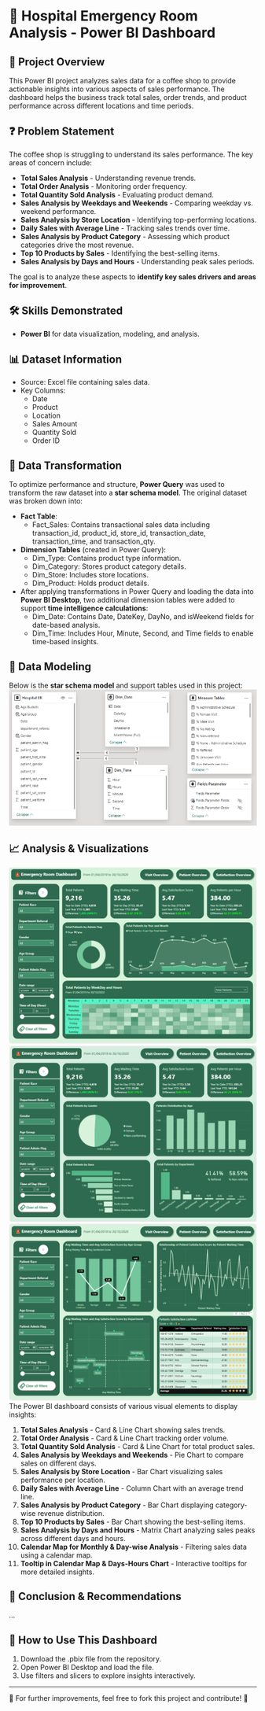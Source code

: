 # 🏥 Hospital Emergency Room Analysis - Power BI Dashboard
## 📌 Project Overview
This Power BI project analyzes sales data for a coffee shop to provide actionable insights into various aspects of sales performance. The dashboard helps the business track total sales, order trends, and product performance across different locations and time periods.
## ❓ Problem Statement
The coffee shop is struggling to understand its sales performance. The key areas of concern include:
-	**Total Sales Analysis** - Understanding revenue trends.
-	**Total Order Analysis** - Monitoring order frequency.
-	**Total Quantity Sold Analysis** - Evaluating product demand.
-	**Sales Analysis by Weekdays and Weekends** - Comparing weekday vs. weekend performance.
-	**Sales Analysis by Store Location** - Identifying top-performing locations.
-	**Daily Sales with Average Line** - Tracking sales trends over time.
-	**Sales Analysis by Product Category** - Assessing which product categories drive the most revenue.
-	**Top 10 Products by Sales** - Identifying the best-selling items.
-	**Sales Analysis by Days and Hours** - Understanding peak sales periods.
  
The goal is to analyze these aspects to **identify key sales drivers and areas for improvement**.
## 🛠️ Skills Demonstrated
-	**Power BI** for data visualization, modeling, and analysis.
## 📊 Dataset Information
- Source: Excel file containing sales data.
- Key Columns:
  - Date
  - Product
  - Location
  - Sales Amount
  - Quantity Sold
  - Order ID
## 🔄 Data Transformation
To optimize performance and structure, **Power Query** was used to transform the raw dataset into a **star schema model**. The original dataset was broken down into:
-	**Fact Table**:
    -	Fact_Sales: Contains transactional sales data including transaction_id, product_id, store_id, transaction_date, transaction_time, and transaction_qty.   
-	**Dimension Tables** (created in Power Query):
    -	Dim_Type: Contains product type information.
    -	Dim_Category: Stores product category details.
    -	Dim_Store: Includes store locations.
    -	Dim_Product: Holds product details.
-	After applying transformations in Power Query and loading the data into **Power BI Desktop**, two additional dimension tables were added to support **time intelligence calculations**:
    -	Dim_Date: Contains Date, DateKey, DayNo, and isWeekend fields for date-based analysis.
    -	Dim_Time: Includes Hour, Minute, Second, and Time fields to enable time-based insights.
## 📐 Data Modeling
Below is the **star schema model** and support tables used in this project:
 ![](images/schema.png)
## 📈 Analysis & Visualizations
 ![](images/VisitOverview.png)
 ![](images/PatientOverview.png)
  ![](images/SatisfactionOverview.png)
The Power BI dashboard consists of various visual elements to display insights:
1.	**Total Sales Analysis** - Card & Line Chart showing sales trends.
2.	**Total Order Analysis** - Card & Line Chart tracking order volume.
3.	**Total Quantity Sold Analysis** - Card & Line Chart for total product sales.
4.	**Sales Analysis by Weekdays and Weekends** - Pie Chart to compare sales on different days.
5.	**Sales Analysis by Store Location** - Bar Chart visualizing sales performance per location.
6.	**Daily Sales with Average Line** - Column Chart with an average trend line.
7.	**Sales Analysis by Product Category** - Bar Chart displaying category-wise revenue distribution.
8.	**Top 10 Products by Sales** - Bar Chart showing the best-selling items.
9.	**Sales Analysis by Days and Hours** - Matrix Chart analyzing sales peaks across different days and hours.
10.	**Calendar Map for Monthly & Day-wise Analysis** - Filtering sales data using a calendar map.
11.	**Tooltip in Calendar Map & Days-Hours Chart** - Interactive tooltips for more detailed insights.
## 📌 Conclusion & Recommendations
...
## 🚀 How to Use This Dashboard
1.	Download the .pbix file from the repository.
2.	Open Power BI Desktop and load the file.
3.	Use filters and slicers to explore insights interactively.
___
🔗 For further improvements, feel free to fork this project and contribute! 🚀
